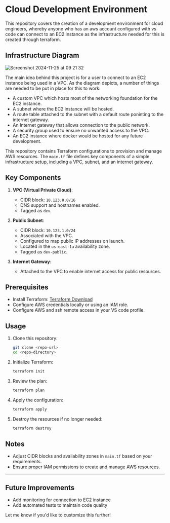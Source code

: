 # Cloud Development Environment

This repository covers the creation of a development environment for cloud engineers, whereby anyone who has an aws account configured with vs code can connect to an EC2 instance as the infrastructure needed for this is created through terraform.

## Infrastructure Diagram

![Screenshot 2024-11-25 at 09 21 32](https://github.com/user-attachments/assets/b49df984-1852-4371-a8ea-b2f387e37c58)

The main idea behind this project is for a user to connect to an EC2 instance being used in a VPC. As the diagram depicts, a number of things are needed to be put in place for this to work:
- A custom VPC which hosts most of the networking foundation for the EC2 instance.
- A subnet where the EC2 instance will be hosted.
- A route table attached to the subnet with a default route poninting to the internet gateway.
- An Internet gateway that allows connection to the public network.
- A security group used to ensure no unwanted access to the VPC.
- An EC2 instance where docker would be hosted for any future development.


This repository contains Terraform configurations to provision and manage AWS resources. The `main.tf` file defines key components of a simple infrastructure setup, including a VPC, subnet, and an internet gateway.

## Key Components

1. **VPC (Virtual Private Cloud)**:
   - CIDR block: `10.123.0.0/16`
   - DNS support and hostnames enabled.
   - Tagged as `dev`.

2. **Public Subnet**:
   - CIDR block: `10.123.1.0/24`
   - Associated with the VPC.
   - Configured to map public IP addresses on launch.
   - Located in the `us-east-1a` availability zone.
   - Tagged as `dev-public`.

3. **Internet Gateway**:
   - Attached to the VPC to enable internet access for public resources.

## Prerequisites

- Install Terraform: [Terraform Download](https://www.terraform.io/downloads)
- Configure AWS credentials locally or using an IAM role.
- Configure AWS and ssh remote access in your VS code profile.

## Usage

1. Clone this repository:
   ```bash
   git clone <repo-url>
   cd <repo-directory>
   ```

2. Initialize Terraform:
   ```bash
   terraform init
   ```

3. Review the plan:
   ```bash
   terraform plan
   ```

4. Apply the configuration:
   ```bash
   terraform apply
   ```

5. Destroy the resources if no longer needed:
   ```bash
   terraform destroy
   ```

## Notes

- Adjust CIDR blocks and availability zones in `main.tf` based on your requirements.
- Ensure proper IAM permissions to create and manage AWS resources.

---

## Future Improvements
- Add monitoring for connection to EC2 instance
- Add automated tests to maintain code quality

Let me know if you'd like to customize this further!
